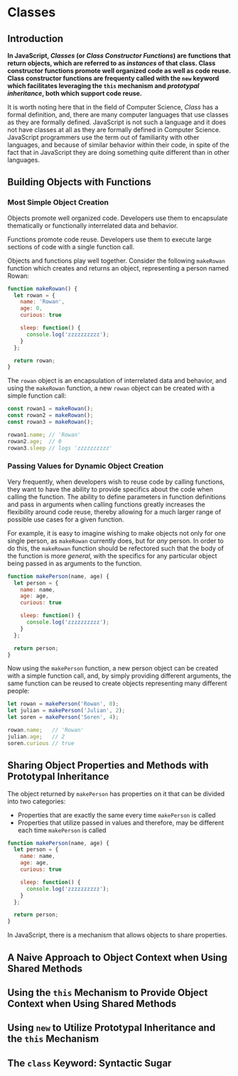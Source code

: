 # Classes

## Introduction

**In JavaScript, _Classes_ (or _Class Constructor Functions_) are functions that return objects, which are referred to as _instances_ of that class. Class constructor functions promote well organized code as well as code reuse. Class constructor functions are frequenty called with the `new` keyword which facilitates leveraging the `this` mechanism and  _prototypal inheritance_, both which support code reuse.**

It is worth noting here that in the field of Computer Science, _Class_ has a formal definition, and, there are many computer languages that use classes as they are formally defined. JavaScript is not such a language and it does not have classes at all as they are formally defined in Computer Science. JavaScript programmers use the term out of familiarity with other languages, and because of similar behavior within their code, in spite of the fact that in JavaScript they are doing something quite different than in other languages.

## Building Objects with Functions

### Most Simple Object Creation

Objects promote well organized code. Developers use them to encapsulate thematically or functionally interrelated data and behavior.

Functions promote code reuse. Developers use them to execute large sections of code with a single function call.

Objects and functions play well together. Consider the following `makeRowan` function which creates and returns an object, representing a person named Rowan:

```javascript
function makeRowan() {
  let rowan = {
    name: 'Rowan',
    age: 0,
    curious: true

    sleep: function() {
      console.log('zzzzzzzzzz');
    }
  };

  return rowan;
}
```

The `rowan` object is an encapsulation of interrelated data and behavior, and using the `makeRowan` function, a new `rowan` object can be created with a simple function call:

```javascript
const rowan1 = makeRowan();
const rowan2 = makeRowan();
const rowan3 = makeRowan();

rowan1.name; // 'Rowan'
rowan2.age;  // 0
rowan3.sleep // logs 'zzzzzzzzzz'
```

### Passing Values for Dynamic Object Creation

Very frequently, when developers wish to reuse code by calling functions, they want to have the ability to provide specifics about the code when calling the function. The ability to define parameters in function definitions and pass in arguments when calling functions greatly increases the flexibility around code reuse, thereby allowing for a much larger range of possible use cases for a given function.

For example, it is easy to imagine wishing to make objects not only for one single person, as `makeRowan` currently does, but for *any* person. In order to do this, the `makeRowan` function should be refectored such that the body of the function is more *general*, with the specifics for any particular object being passed in as arguments to the function.

```javascript
function makePerson(name, age) {
  let person = {
    name: name,
    age: age,
    curious: true

    sleep: function() {
      console.log('zzzzzzzzzz');
    }
  };

  return person;
}
```

Now using the `makePerson` function, a new person object can be created with a simple function call, and, by simply providing different arguments, the same function can be reused to create objects representing many different people:

```javascript
let rowan = makePerson('Rowan', 0);
let julian = makePerson('Julian', 2);
let soren = makePerson('Soren', 4);

rowan.name;   // 'Rowan'
julian.age;   // 2
soren.curious // true
```

## Sharing Object Properties and Methods with Prototypal Inheritance

The object returned by `makePerson` has properties on it that can be divided into two categories:

- Properties that are exactly the same every time `makePerson` is called
- Properties that utilize passed in values and therefore, may be different each time `makePerson` is called

```javascript
function makePerson(name, age) {
  let person = {
    name: name,
    age: age,
    curious: true

    sleep: function() {
      console.log('zzzzzzzzzz');
    }
  };

  return person;
}
```

In JavaScript, there is a mechanism that allows objects to share properties.

## A Naive Approach to Object Context when Using Shared Methods

## Using the `this` Mechanism to Provide Object Context when Using Shared Methods

## Using `new` to Utilize Prototypal Inheritance and the `this` Mechanism

## The `class` Keyword: Syntactic Sugar
